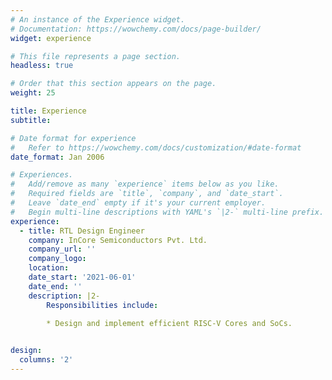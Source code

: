 ```yaml
---
# An instance of the Experience widget.
# Documentation: https://wowchemy.com/docs/page-builder/
widget: experience

# This file represents a page section.
headless: true

# Order that this section appears on the page.
weight: 25

title: Experience
subtitle:

# Date format for experience
#   Refer to https://wowchemy.com/docs/customization/#date-format
date_format: Jan 2006

# Experiences.
#   Add/remove as many `experience` items below as you like.
#   Required fields are `title`, `company`, and `date_start`.
#   Leave `date_end` empty if it's your current employer.
#   Begin multi-line descriptions with YAML's `|2-` multi-line prefix.
experience:
  - title: RTL Design Engineer
    company: InCore Semiconductors Pvt. Ltd. 
    company_url: ''
    company_logo: 
    location:
    date_start: '2021-06-01'
    date_end: ''
    description: |2-
        Responsibilities include:
        
        * Design and implement efficient RISC-V Cores and SoCs.


design:
  columns: '2'
---
```

